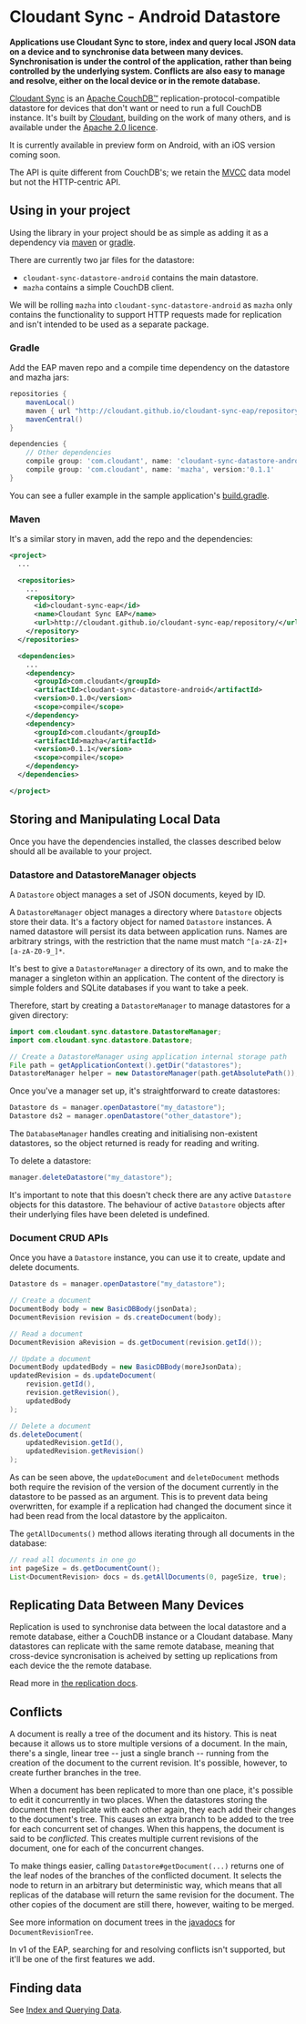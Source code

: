 # Cloudant Sync - Android Datastore

**Applications use Cloudant Sync to store, index and query local JSON data on a
device and to synchronise data between many devices. Synchronisation is under
the control of the application, rather than being controlled by the underlying
system. Conflicts are also easy to manage and resolve, either on the local
device or in the remote database.**

[Cloudant Sync][eap] is an [Apache CouchDB&trade;][acdb]
replication-protocol-compatible datastore for
devices that don't want or need to run a full CouchDB instance. It's built
by [Cloudant](https://cloudant.com), building on the work of many others, and
is available under the [Apache 2.0 licence][ap2].

It is currently available in preview form on Android, with an iOS version
coming soon.

[ap2]: https://github.com/cloudant/cloudant-sync-eap/blob/master/LICENSE
[eap]: https://github.com/cloudant/cloudant-sync-eap
[acdb]: http://couchdb.apache.org/

The API is quite different from CouchDB's; we retain the 
[MVCC](http://en.wikipedia.org/wiki/Multiversion_concurrency_control) data 
model but not the HTTP-centric API.

## Using in your project

Using the library in your project should be as simple as adding it as
a dependency via [maven][maven] or [gradle][gradle].

[maven]: http://maven.apache.org/
[gradle]: http://www.gradle.org/

There are currently two jar files for the datastore:

* `cloudant-sync-datastore-android` contains the main datastore.
* `mazha` contains a simple CouchDB client.

We will be rolling `mazha` into `cloudant-sync-datastore-android` as `mazha`
only contains the functionality to support HTTP requests made for replication
and isn't intended to be used as a separate package.

### Gradle

Add the EAP maven repo and a compile time dependency on the datastore and
mazha jars:

```groovy
repositories {
    mavenLocal()
    maven { url "http://cloudant.github.io/cloudant-sync-eap/repository/" }
    mavenCentral()
}

dependencies {
    // Other dependencies
    compile group: 'com.cloudant', name: 'cloudant-sync-datastore-android', version:'0.1.0'
    compile group: 'com.cloudant', name: 'mazha', version:'0.1.1'
}
```

You can see a fuller example in the sample application's [build.gradle][sabg].

[sabg]: https://github.com/cloudant/cloudant-sync-eap/blob/master/sample/todo-sync/build.gradle

### Maven

It's a similar story in maven, add the repo and the dependencies:

```xml
<project>
  ...

  <repositories>
    ...
    <repository>
      <id>cloudant-sync-eap</id>
      <name>Cloudant Sync EAP</name>
      <url>http://cloudant.github.io/cloudant-sync-eap/repository/</url>
    </repository>
  </repositories>

  <dependencies>
    ...
    <dependency>
      <groupId>com.cloudant</groupId>
      <artifactId>cloudant-sync-datastore-android</artifactId>
      <version>0.1.0</version>
      <scope>compile</scope>
    </dependency>
    <dependency>
      <groupId>com.cloudant</groupId>
      <artifactId>mazha</artifactId>
      <version>0.1.1</version>
      <scope>compile</scope>
    </dependency>
  </dependencies>

</project>
```

## Storing and Manipulating Local Data

Once you have the dependencies installed, the classes described below should
all be available to your project.

### Datastore and DatastoreManager objects

A `Datastore` object manages a set of JSON documents, keyed by ID.

A `DatastoreManager` object manages a directory where `Datastore` objects
store their data. It's a factory object for named `Datastore` instances. A
named datastore will persist its data between application runs. Names are
arbitrary strings, with the restriction that the name must match
`^[a-zA-Z]+[a-zA-Z0-9_]*`.

It's best to give a `DatastoreManager` a directory of its own, and to make the
manager a singleton within an application. The content of the directory is
simple folders and SQLite databases if you want to take a peek.

Therefore, start by creating a `DatastoreManager` to manage datastores for
a given directory:

```java
import com.cloudant.sync.datastore.DatastoreManager;
import com.cloudant.sync.datastore.Datastore;

// Create a DatastoreManager using application internal storage path
File path = getApplicationContext().getDir("datastores");
DatastoreManager helper = new DatastoreManager(path.getAbsolutePath());
```

Once you've a manager set up, it's straightforward to create datastores:

```java
Datastore ds = manager.openDatastore("my_datastore");
Datastore ds2 = manager.openDatastore("other_datastore");
```

The `DatabaseManager` handles creating and initialising non-existent
datastores, so the object returned is ready for reading and writing.

To delete a datastore:

```java
manager.deleteDatastore("my_datastore");
```

It's important to note that this doesn't check there are any active
`Datastore` objects for this datastore. The behaviour of active `Datastore`
objects after their underlying files have been deleted is undefined.

### Document CRUD APIs

Once you have a `Datastore` instance, you can use it to create, update and
delete documents.

```java
Datastore ds = manager.openDatastore("my_datastore");

// Create a document
DocumentBody body = new BasicDBBody(jsonData);
DocumentRevision revision = ds.createDocument(body);

// Read a document
DocumentRevision aRevision = ds.getDocument(revision.getId());

// Update a document
DocumentBody updatedBody = new BasicDBBody(moreJsonData);
updatedRevision = ds.updateDocument(
    revision.getId(),
    revision.getRevision(),
    updatedBody
);

// Delete a document
ds.deleteDocument(
    updatedRevision.getId(),
    updatedRevision.getRevision()
);
```

As can be seen above, the `updateDocument` and `deleteDocument` methods both
require the revision of the version of the document currently in the datastore
to be passed as an argument. This is to prevent data being overwritten, for
example if a replication had changed the document since it had been read from
the local datastore by the applicaiton.

The `getAllDocuments()` method allows iterating through all documents in the
database:

```java
// read all documents in one go
int pageSize = ds.getDocumentCount();
List<DocumentRevision> docs = ds.getAllDocuments(0, pageSize, true);
```

## Replicating Data Between Many Devices

Replication is used to synchronise data between the local datastore and a
remote database, either a CouchDB instance or a Cloudant database. Many
datastores can replicate with the same remote database, meaning that
cross-device syncronisation is acheived by setting up replications from each
device the the remote database.

Read more in [the replication docs](https://github.com/cloudant/sync-android/blob/master/doc/replication.md).

## Conflicts

A document is really a tree of the document and its history. This is neat
because it allows us to store multiple versions of a document. In the main,
there's a single, linear tree -- just a single branch -- running from the
creation of the document to the current revision. It's possible, however,
to create further branches in the tree.

When a document has been replicated to more than one place, it's possible to
edit it concurrently in two places. When the datastores storing the document
then replicate with each other again, they each add their changes to the
document's tree. This causes an extra branch to be added to the tree for
each concurrent set of changes. When this happens, the document is said to be
_conflicted_. This creates multiple current revisions of the document, one for
each of the concurrent changes.

To make things easier, calling `Datastore#getDocument(...)` returns one of
the leaf nodes of the branches of the conflicted document. It selects the
node to return in an arbitrary but deterministic way, which means that all
replicas of the database will return the same revision for the document. The
other copies of the document are still there, however, waiting to be merged.

See more information on document trees in the [javadocs][jd] for `DocumentRevisionTree`.

[jd]: docs/

In v1 of the EAP, searching for and resolving conflicts isn't supported, but
it'll be one of the first features we add.

## Finding data

See [Index and Querying Data](https://github.com/cloudant/sync-android/blob/master/doc/index-querying.md).


